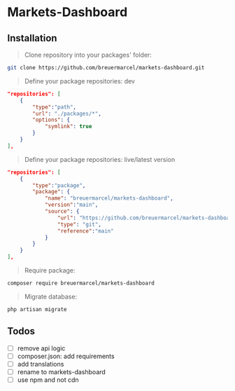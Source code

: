 # Markets-Dashboard
## Installation
> Clone repository into your packages' folder:
```bash
git clone https://github.com/breuermarcel/markets-dashboard.git
```

> Define your package repositories: dev
```json
"repositories": [
    {
        "type":"path",
        "url": "./packages/*",
        "options": {
            "symlink": true
        }
    }
],
```

> Define your package repositories: live/latest version
```json
"repositories": [
    {
        "type":"package",
        "package": {
            "name": "breuermarcel/markets-dashboard",
            "version":"main",
            "source": {
                "url": "https://github.com/breuermarcel/markets-dashboard.git",
                "type": "git",
                "reference":"main"
            }
        }
    }
],
```

> Require package:
```bash
composer require breuermarcel/markets-dashboard
```

> Migrate database:
```bash
php artisan migrate
```

## Todos 
- [ ] remove api logic
- [ ] composer.json: add requirements 
- [ ] add translations
- [ ] rename to markets-dashboard
- [ ] use npm and not cdn
